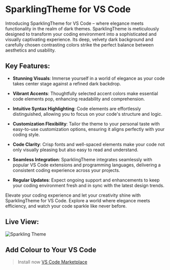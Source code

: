# SparklingTheme for VS Code

Introducing SparklingTheme for VS Code – where elegance meets functionality in the realm of dark themes.
SparklingTheme is meticulously designed to transform your coding environment into a sophisticated and visually captivating experience. Its deep, velvety dark background and carefully chosen contrasting colors strike the perfect balance between aesthetics and usability.

## Key Features:

- **Stunning Visuals**: Immerse yourself in a world of elegance as your code takes center stage against a refined dark backdrop.

- **Vibrant Accents**: Thoughtfully selected accent colors make essential code elements pop, enhancing readability and comprehension.

- **Intuitive Syntax Highlighting**: Code elements are effortlessly distinguished, allowing you to focus on your code's structure and logic.

- **Customization Flexibility**: Tailor the theme to your personal taste with easy-to-use customization options, ensuring it aligns perfectly with your coding style.

- **Code Clarity**: Crisp fonts and well-spaced elements make your code not only visually pleasing but also easy to read and understand.

- **Seamless Integration**: SparklingTheme integrates seamlessly with popular VS Code extensions and programming languages, delivering a consistent coding experience across your projects.

- **Regular Updates**: Expect ongoing support and enhancements to keep your coding environment fresh and in sync with the latest design trends.

Elevate your coding experience and let your creativity shine with SparklingTheme for VS Code. Explore a world where elegance meets efficiency, and watch your code sparkle like never before.

## Live View:

![Sparkling Theme](https://github.com/subhadipbhowmik/Sparkling-Theme-VS-Code/assets/57017965/ccf51156-3bd7-4007-9d46-59da2870bb5e)

## Add Colour to Your VS Code

> Install now
> [VS Code Marketplace](https://marketplace.visualstudio.com/items?itemName=ShubhadipBhowmik.sparkling-theme)
